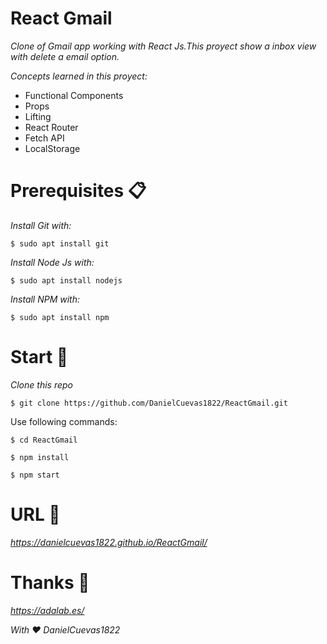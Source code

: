 # React Gmail

_Clone of Gmail app working with React Js.This proyect show a inbox view with delete a email option._

_Concepts learned in this proyect:_

* Functional Components
* Props
* Lifting
* React Router
* Fetch API
* LocalStorage

# Prerequisites 📋
_Install Git with:_
```
$ sudo apt install git
```

_Install Node Js with:_
```
$ sudo apt install nodejs
```

_Install NPM with:_
```
$ sudo apt install npm
```
# Start 🚀

_Clone this repo_
```
$ git clone https://github.com/DanielCuevas1822/ReactGmail.git
```
Use following commands:
```
$ cd ReactGmail
```
```
$ npm install
```
```
$ npm start
```

# URL 📌

_https://danielcuevas1822.github.io/ReactGmail/_

# Thanks 🎁

_https://adalab.es/_

_With ❤️ DanielCuevas1822_
